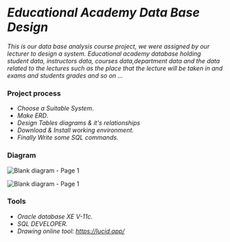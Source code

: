 # _Educational Academy Data Base Design_

_This is our data base analysis course project, we were assigned by our lecturer to design a system._
_Educational academy database holding student data, instructors data, courses data,department data and the data related to the lectures such as the place that the lecture will be taken in and exams and students grades and so on ..._

### Project process

-  _Choose a Suitable System_.
-  _Make ERD_.
- _Design Tables diagrams & it's relationships_
- _Download & Install working environment._
- _Finally Write some SQL commands._

### Diagram

![Blank diagram - Page 1](https://user-images.githubusercontent.com/47748059/121253355-4d7d0800-c8a9-11eb-8a94-7e0ebdc615c1.png)

![Blank diagram - Page 1](https://user-images.githubusercontent.com/47748059/121333169-d8e1b200-c918-11eb-93d2-925050048868.png)

### Tools

- _Oracle database XE V-11c._
- _SQL DEVELOPER._
- _Drawing online tool: https://lucid.app/_
